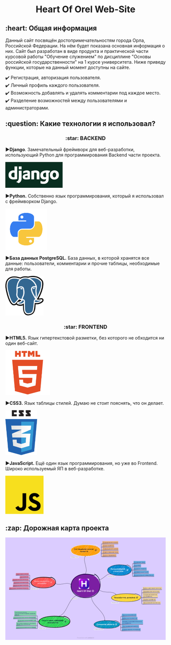 <div align="center">
    <h1>Heart Of Orel Web-Site</h1>
</div>

<h2> :heart: Общая информация</h2>

Данный сайт посвящён достопримечательностям города Орла, Российской Федерации. На нём будет показана основная информация о них.
Сайт был разработан в виде продукта и практической части курсовой работы "Обучение служением" по дисциплине "Основы российской государственности" на 1 курсе университета. Ниже приведу функции, которые на данный момент доступны на сайте.

:heavy_check_mark: Регистрация, авторизация пользователя.    
:heavy_check_mark: Личный профиль каждого пользователя.     
:heavy_check_mark: Возможность добавлять и удалять комментарии под каждое место.    
:heavy_check_mark: Разделение возможностей между пользователями и администраторами.    

<h2>:question: Какие технологии я использовал?</h2>
<h3 align="center">:star: BACKEND</h3>

<b>:arrow_forward:Django</b>. Замечательный фреймворк для веб-разработки, использующий Python для программирования Backend части проекта.

<img src="images_readme/django.png" width="180"> <br>

<b>:arrow_forward:Python.</b> Собственно язык программирования, который я использовал с фреймворком Django.

<img src="images_readme/python.png" width="130"> <br>

<b>:arrow_forward:База данных PostgreSQL.</b> База данных, в которой хранятся все данные: пользователи, комментарии и прочие таблицы, необходимые для работы.

<img src="images_readme/postgresql.png" width="120"> <br>

<h3 align="center">:star: FRONTEND</h3>

<b>:arrow_forward:HTML5.</b> Язык гипертекстовой разметки, без которого не обходится ни один веб-сайт.

<img src="images_readme/html.png" width="140"> <br>

<b>:arrow_forward:CSS3.</b> Язык таблицы стилей. Думаю не стоит пояснять, что он делает.

<img src="images_readme/css.png" width="100"> <br>

<b>:arrow_forward:JavaScript.</b> Ещё один язык программирования, но уже во Frontend. Широко используемый ЯП в веб-разработке.

<img src="images_readme/js.png" width="120"> <br>


<h2>:zap: Дорожная карта проекта</h2>

<img src="images_readme/HOO.png">